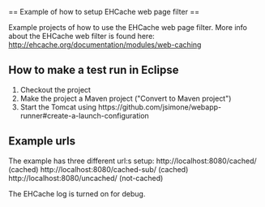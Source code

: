 == Example of how to setup EHCache web page filter ==

Example projects of how to use the EHCache web page filter. More info about the EHCache web filter is found here: http://ehcache.org/documentation/modules/web-caching

## How to make a test run in Eclipse
<ol>
<li>Checkout the project</li>
<li>Make the project a Maven project ("Convert to Maven project")</li>
<li>Start the Tomcat using https://github.com/jsimone/webapp-runner#create-a-launch-configuration</li>
</ol>

## Example urls
The example has three different url:s setup:
http://localhost:8080/cached/ (cached)
http://localhost:8080/cached-sub/ (cached)
http://localhost:8080/uncached/ (not-cached)

The EHCache log is turned on for debug.



